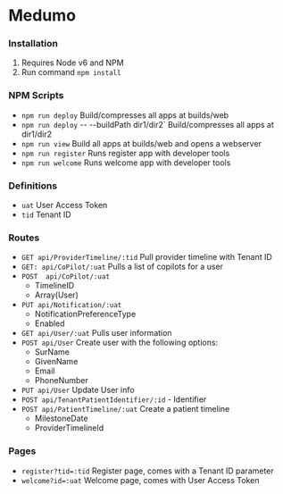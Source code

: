 # Medumo

### Installation
1) Requires Node v6 and NPM
2) Run command `npm install`

### NPM Scripts
* `npm run deploy` Build/compresses all apps at builds/web
* `npm run deploy` -- --buildPath dir1/dir2` Build/compresses all apps at dir1/dir2
* `npm run view` Build all apps at builds/web and opens a webserver
* `npm run register` Runs register app with developer tools
* `npm run welcome` Runs welcome app with developer tools

### Definitions
- `uat` User Access Token
- `tid` Tenant ID

### Routes
- `GET api/ProviderTimeline/:tid` Pull provider timeline with Tenant ID
- `GET: api/CoPilot/:uat`  Pulls a list of copilots for a user
- `POST  api/CoPilot/:uat` 
	- TimelineID
	- Array(User)
- `PUT api/Notification/:uat`
	- NotificationPreferenceType
	- Enabled
- `GET api/User/:uat` Pulls user information
- `POST api/User` Create user with the following options:
	- SurName
	- GivenName
	- Email
	- PhoneNumber
- `PUT api/User` Update User info
- `POST api/TenantPatientIdentifier/:id` 
		- Identifier
- `POST api/PatientTimeline/:uat` Create a patient timeline
	- MilestoneDate
	- ProviderTimelineId
### Pages
- `register?tid=:tid` Register page, comes with a Tenant ID parameter
- `welcome?id=:uat` Welcome page, comes with User Access Token 
